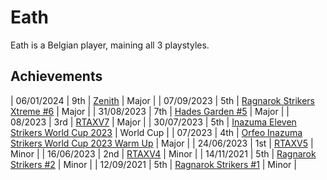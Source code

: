 # Eath

Eath is a Belgian player, maining all 3 playstyles.

## Achievements

| 06/01/2024 | 9th | [Zenith](/inapedia/tournaments/misc/zenith.md) | Major |
| 07/09/2023 | 5th | [Ragnarok Strikers Xtreme #6](/inapedia/tournaments/ragna/ragnax6.md) | Major |
| 31/08/2023 | 7th | [Hades Garden #5](/inapedia/tournaments/hg/hg5.md) | Major |
| 08/2023 | 3rd | [RTAXV7](/inapedia/tournaments/rtaxv/rtaxv7.md) | Major |
| 30/07/2023 | 5th | [Inazuma Eleven Strikers World Cup 2023](/inapedia/tournaments/worldcup23.md) | World Cup |
| 07/2023 | 4th | [Orfeo Inazuma Strikers World Cup 2023 Warm Up](/inapedia/tournaments/misc/orfeowc.md) | Major |
| 24/06/2023 | 1st | [RTAXV5](/inapedia/tournaments/rtaxv/rtaxv5.md) | Minor |
| 16/06/2023 | 2nd | [RTAXV4](/inapedia/tournaments/rtaxv/rtaxv4.md) | Minor |
| 14/11/2021 | 5th | [Ragnarok Strikers #2](/inapedia/tournaments/ragna/ragna2.md) | Minor |
| 12/09/2021 | 5th | [Ragnarok Strikers #1](/inapedia/tournaments/ragna/ragna1.md) | Minor |

